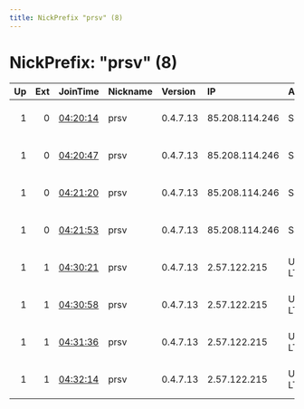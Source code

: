 ```yaml
---
title: NickPrefix "prsv" (8)
---
```


# NickPrefix: "prsv" (8)

|   Up |   Ext | JoinTime                                                                                              | Nickname   | Version   | IP             | AS            | CC   |   ORp |   Dirp | OS    | Contact                            |   eFamMembers |
|-----:|------:|:------------------------------------------------------------------------------------------------------|:-----------|:----------|:---------------|:--------------|:-----|------:|-------:|:------|:-----------------------------------|--------------:|
|    1 |     0 | [04:20:14](https://nusenu.github.io/OrNetStats/w/relay/17D31389D28E9E1D52A60DDCBFE21C9EC9DF791F.html) | prsv       | 0.4.7.13  | 85.208.114.246 | Sapinet SAS   | fr   |  9000 |      0 | Linux | email:admin prsv.ch url:https://pr |           130 |
|    1 |     0 | [04:20:47](https://nusenu.github.io/OrNetStats/w/relay/3F41AB823F0A608A2E12161A38E9FF7BBBC2B793.html) | prsv       | 0.4.7.13  | 85.208.114.246 | Sapinet SAS   | fr   |  9100 |      0 | Linux | email:admin prsv.ch url:https://pr |           130 |
|    1 |     0 | [04:21:20](https://nusenu.github.io/OrNetStats/w/relay/8518D8EC9830DBD12387BF2ABFBB53B3698A2BCB.html) | prsv       | 0.4.7.13  | 85.208.114.246 | Sapinet SAS   | fr   |  9200 |      0 | Linux | email:admin prsv.ch url:https://pr |           130 |
|    1 |     0 | [04:21:53](https://nusenu.github.io/OrNetStats/w/relay/9A792735726F5E0C79D6C61A0FDA7CB9CB3744FB.html) | prsv       | 0.4.7.13  | 85.208.114.246 | Sapinet SAS   | fr   |  9300 |      0 | Linux | email:admin prsv.ch url:https://pr |           130 |
|    1 |     1 | [04:30:21](https://nusenu.github.io/OrNetStats/w/relay/8C8EEF06222F44928332AA7F5000D800BAF91D2C.html) | prsv       | 0.4.7.13  | 2.57.122.215   | UNMANAGED LTD | ro   |  9000 |      0 | Linux | email:admin prsv.ch url:https://pr |           130 |
|    1 |     1 | [04:30:58](https://nusenu.github.io/OrNetStats/w/relay/640024F0A0D3C7A4EA590A34CC7539EC43DB7C8B.html) | prsv       | 0.4.7.13  | 2.57.122.215   | UNMANAGED LTD | ro   |  9100 |      0 | Linux | email:admin prsv.ch url:https://pr |           130 |
|    1 |     1 | [04:31:36](https://nusenu.github.io/OrNetStats/w/relay/1F6869F1C301AAD1EF7FBA926D2A726DFE74BB37.html) | prsv       | 0.4.7.13  | 2.57.122.215   | UNMANAGED LTD | ro   |  9200 |      0 | Linux | email:admin prsv.ch url:https://pr |           130 |
|    1 |     1 | [04:32:14](https://nusenu.github.io/OrNetStats/w/relay/CA10F48008645A4AE28CB0DC9B0F6FD8B9F8865C.html) | prsv       | 0.4.7.13  | 2.57.122.215   | UNMANAGED LTD | ro   |  9300 |      0 | Linux | email:admin prsv.ch url:https://pr |           130 |
